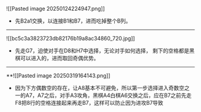 ![[Pasted image 20250124224947.png]]
* 先B2a1交换，以连接B1和B7，进而吃掉整个B列。

---

![[bc5c3a3823723db82176b19a8ac34860_720.jpg]]
* 先走G7，迫使对手在D8和H7中选择，无论对手如何选择， 剩下的空格都是黑棋可以进入的，进而取回奇偶优势。

---

**![[Pasted image 20250319164143.png]]
* 因为下方偶数空的存在，让A8基本不可避免，所以第一步选择进入奇数空之一的A7，A7之后，对手A3攻角，黑棋A4白棋A6交换之后，应在B7之前先走F8把8行的空格连接起来再走B7，这样可以防止因为进攻B7导致